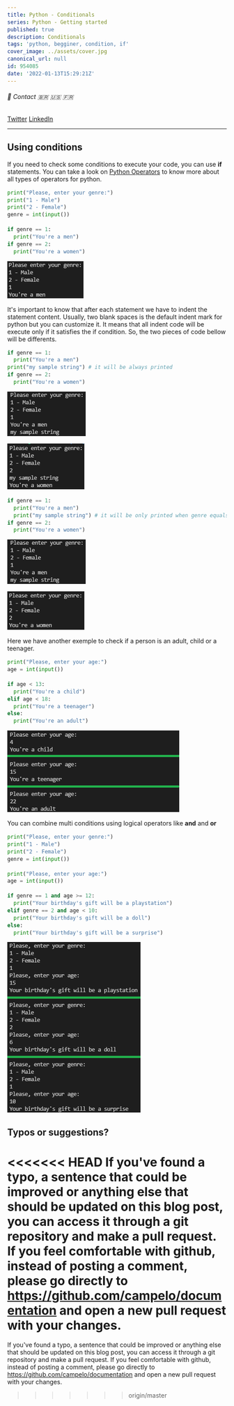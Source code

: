 ```yaml
---
title: Python - Conditionals
series: Python - Getting started
published: true
description: Conditionals
tags: 'python, begginer, condition, if'
cover_image: ../assets/cover.jpg
canonical_url: null
id: 954085
date: '2022-01-13T15:29:21Z'
---
```


###### :postbox: Contact :brazil: :us: :fr:

[Twitter](https://twitter.com/campelo87)
[LinkedIn](https://www.linkedin.com/in/flavio-campelo/?locale=en_US)

---

## Using conditions

If you need to check some conditions to execute your code, you can use **if** statements. You can take a look on [Python Operators](https://www.w3schools.com/python/python_operators.asp) to know more about all types of operators for python.

```python
print("Please, enter your genre:")
print("1 - Male")
print("2 - Female")
genre = int(input())

if genre == 1:
  print("You're a men")
if genre == 2:
  print("You're a women")
```

![Image 1](./assets/img1.png)

It's important to know that after each statement we have to indent the statement content. Usually, two blank spaces is the default indent mark for python but you can customize it. It means that all indent code will be execute only if it satisfies the if condition. So, the two pieces of code bellow will be differents.

```python
if genre == 1:
  print("You're a men")
print("my sample string") # it will be always printed 
if genre == 2:
  print("You're a women")
```

![Image 2](./assets/img2.png)

![Image 3](./assets/img3.png)

```python
if genre == 1:
  print("You're a men")
  print("my sample string") # it will be only printed when genre equals 1
if genre == 2:
  print("You're a women")
```

![Image 2](./assets/img2.png)

![Image 4](./assets/img4.png)

Here we have another exemple to check if a person is an adult, child or a teenager.

```python
print("Please, enter your age:")
age = int(input())

if age < 13:
  print("You're a child")
elif age < 18:
  print("You're a teenager")
else:
  print("You're an adult")
```

![Image 5](./assets/img5.png)

You can combine multi conditions using logical operators like **and** and **or**

```python
print("Please, enter your genre:")
print("1 - Male")
print("2 - Female")
genre = int(input())

print("Please, enter your age:")
age = int(input())

if genre == 1 and age >= 12:
  print("Your birthday's gift will be a playstation")
elif genre == 2 and age < 10:
  print("Your birthday's gift will be a doll")
else:
  print("Your birthday's gift will be a surprise")
```

![Image 6](./assets/img6.png)

## Typos or suggestions?

<<<<<<< HEAD
If you've found a typo, a sentence that could be improved or anything else that should be updated on this blog post, you can access it through a git repository and make a pull request. If you feel comfortable with github, instead of posting a comment, please go directly to https://github.com/campelo/documentation and open a new pull request with your changes.
=======
If you've found a typo, a sentence that could be improved or anything else that should be updated on this blog post, you can access it through a git repository and make a pull request. If you feel comfortable with github, instead of posting a comment, please go directly to https://github.com/campelo/documentation and open a new pull request with your changes.
>>>>>>> origin/master
